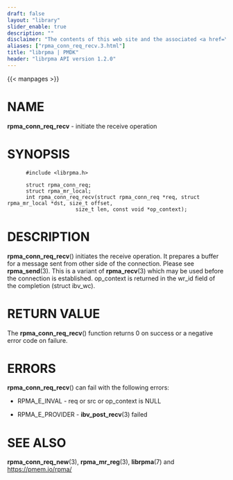 ```yaml
---
draft: false
layout: "library"
slider_enable: true
description: ""
disclaimer: "The contents of this web site and the associated <a href=\"https://github.com/pmem\">GitHub repositories</a> are BSD-licensed open source."
aliases: ["rpma_conn_req_recv.3.html"]
title: "librpma | PMDK"
header: "librpma API version 1.2.0"
---
```

{{< manpages >}}

[comment]: <> (SPDX-License-Identifier: BSD-3-Clause)
[comment]: <> (Copyright 2020-2023, Intel Corporation)

# NAME

**rpma_conn_req_recv** - initiate the receive operation

# SYNOPSIS

          #include <librpma.h>

          struct rpma_conn_req;
          struct rpma_mr_local;
          int rpma_conn_req_recv(struct rpma_conn_req *req, struct rpma_mr_local *dst, size_t offset,
                          size_t len, const void *op_context);

# DESCRIPTION

**rpma_conn_req_recv**() initiates the receive operation. It prepares a
buffer for a message sent from other side of the connection. Please see
**rpma_send**(3). This is a variant of **rpma_recv**(3) which may be
used before the connection is established. op_context is returned in the
wr_id field of the completion (struct ibv_wc).

# RETURN VALUE

The **rpma_conn_req_recv**() function returns 0 on success or a negative
error code on failure.

# ERRORS

**rpma_conn_req_recv**() can fail with the following errors:

-   RPMA_E\_INVAL - req or src or op_context is NULL

-   RPMA_E\_PROVIDER - **ibv_post_recv**(3) failed

# SEE ALSO

**rpma_conn_req_new**(3), **rpma_mr_reg**(3), **librpma**(7) and
https://pmem.io/rpma/
